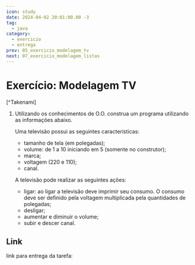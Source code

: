 ```yaml
---
icon: study
date: 2024-04-02 20:01:00.00 -3
tag:
  - java
category:
  - exercicio
  - entrega
prev: 05_exercicio_modelagem_tv
next: 07_exercicio_modelagem_listas
---
```


# Exercício: Modelagem TV

[^Takenami]

1. Utilizando os conhecimentos de O.O. construa um programa utilizando as informações abaixo. 

    Uma televisão possui as seguintes características:
    - tamanho de tela (em polegadas);
    - volume: de 1 a 10 iniciando em 5 (somente no construtor);
    - marca;
    - voltagem (220 e 110);
    - canal.

    A televisão pode realizar as seguintes ações:
    - ligar: ao ligar a televisão deve imprimir seu consumo. O consumo deve ser definido pela voltagem multiplicada pela quantidades de polegadas;
    - desligar;
    - aumentar e diminuir o volume;
    - subir e descer canal.

## Link

link para entrega da tarefa: 

<!-- @include: ../../bib/bib.md -->